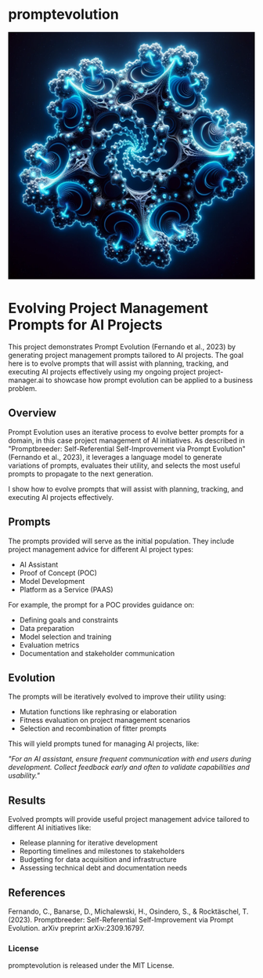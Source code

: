 # promptevolution
![Prompt Evolution](promptevolution.png)

# Evolving Project Management Prompts for AI Projects

This project demonstrates Prompt Evolution (Fernando et al., 2023) by generating project management prompts tailored to AI projects. The goal here is to evolve prompts that will assist with planning, tracking, and executing AI projects effectively using my ongoing project project-manager.ai to showcase how prompt evolution can be applied to a business problem.

## Overview

Prompt Evolution uses an iterative process to evolve better prompts for a domain, in this case project management of AI initiatives. As described in "Promptbreeder: Self-Referential Self-Improvement via Prompt Evolution" (Fernando et al., 2023), it leverages a language model to generate variations of prompts, evaluates their utility, and selects the most useful prompts to propagate to the next generation.

I show how to evolve prompts that will assist with planning, tracking, and executing AI projects effectively. 

## Prompts

The prompts provided will serve as the initial population. They include project management advice for different AI project types:

- AI Assistant
- Proof of Concept (POC)
- Model Development
- Platform as a Service (PAAS)

For example, the prompt for a POC provides guidance on:

- Defining goals and constraints
- Data preparation 
- Model selection and training
- Evaluation metrics
- Documentation and stakeholder communication

## Evolution 

The prompts will be iteratively evolved to improve their utility using:

- Mutation functions like rephrasing or elaboration
- Fitness evaluation on project management scenarios
- Selection and recombination of fitter prompts

This will yield prompts tuned for managing AI projects, like:

*"For an AI assistant, ensure frequent communication with end users during development. Collect feedback early and often to validate capabilities and usability."*

## Results

Evolved prompts will provide useful project management advice tailored to different AI initiatives like:

- Release planning for iterative development 
- Reporting timelines and milestones to stakeholders
- Budgeting for data acquisition and infrastructure
- Assessing technical debt and documentation needs

## References

Fernando, C., Banarse, D., Michalewski, H., Osindero, S., & Rocktäschel, T. (2023). Promptbreeder: Self-Referential Self-Improvement via Prompt Evolution. arXiv preprint arXiv:2309.16797.

### License
promptevolution is released under the MIT License.
